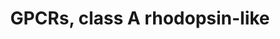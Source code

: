 ---
annotations:
- type: Pathway Ontology
  value: G protein mediated signaling pathway
authors:
- Nsalomonis
- MaintBot
- AlexanderPico
- BruceConklin
- Khanspers
- Egonw
- Zari
- Eweitz
description: This pathway was created using the GPCRDB (Horn et al., 1998), http://www.gpcr.org/7tm/
  (originally at http://www.cmbi.kun.nl/7tm/). The groupings are based on the GPCR
  phylogenetic tree available from the GPCRDB and the training sets used by Karchin
  et al. (Bioinformatics, 2002, pg. 147-159). The labels indicate children and grandchildren
  of the various classes of GPCRs as described by these references.  Proteins on this
  pathway have targeted assays available via the [https://assays.cancer.gov/available_assays?wp_id=WP455
  CPTAC Assay Portal]
last-edited: 2021-05-22
organisms:
- Homo sapiens
redirect_from:
- /index.php/Pathway:WP455
- /instance/WP455
schema-jsonld:
- '@context': https://schema.org/
  '@id': https://wikipathways.github.io/pathways/WP455.html
  '@type': Dataset
  creator:
    '@type': Organization
    name: WikiPathways
  description: This pathway was created using the GPCRDB (Horn et al., 1998), http://www.gpcr.org/7tm/
    (originally at http://www.cmbi.kun.nl/7tm/). The groupings are based on the GPCR
    phylogenetic tree available from the GPCRDB and the training sets used by Karchin
    et al. (Bioinformatics, 2002, pg. 147-159). The labels indicate children and grandchildren
    of the various classes of GPCRs as described by these references.  Proteins on
    this pathway have targeted assays available via the [https://assays.cancer.gov/available_assays?wp_id=WP455
    CPTAC Assay Portal]
  keywords:
  - OR1E2
  - OR10J1
  - CNR1
  - PTAFR
  - OR1A1
  - GPR6
  - NMUR1
  - OR12D3
  - OR7C1
  - OPRD1
  - GPR12
  - ADRA1D
  - OR2N1P
  - OR1Q1
  - XCR1
  - OR1G1
  - NMUR2
  - CHRM4
  - GPR109B
  - CCKBR
  - OR5F1
  - GPR45
  - Histamine
  - OPN1SW
  - F2RL1
  - OR10H1
  - GPR85
  - NPY6R
  - MC3R
  - GPR39
  - HRH1
  - AVPR1A
  - OR2H2
  - GPR63
  - Somatostatin
  - OPN4
  - MC1R
  - ADORA2B
  - MAS1L
  - CCRL1
  - FPR1
  - OR1A2
  - GPR18
  - PTGER3
  - HTR5A
  - GPR27
  - DRD5
  - P2RY6
  - HTR7
  - HRH2
  - HTR2C
  - MAS1
  - OR10H3
  - MC5R
  - Prostaglandin
  - CXCR4
  - ADORA2A
  - OR7C2
  - P2RY4
  - BRS3
  - Q9UDD9
  - OR2D2
  - HTR1D
  - GPR30
  - OR10A5
  - LHCGR
  - CYSLTR2
  - OR5U1
  - Dopamine
  - P2RY11
  - OPN1MW
  - PTGER4
  - GPR37
  - Angiotensin II
  - LTB4R
  - NPY2R
  - GRPR
  - OPN1LW
  - CCR8
  - CCR2
  - GPR174
  - GPR37L1
  - OXTR
  - CCR1
  - RRH
  - GPR24
  - OR8D2
  - GPR65
  - MC4R
  - CHRM5
  - GPR25
  - P2RY14
  - OR2B6
  - OR7A17
  - OR7A5
  - GPR34
  - SSTR1
  - GHSR
  - GPR17
  - OR2F2
  - SSTR3
  - AVPR1B
  - CCBP2
  - GPR1
  - AGTRL1
  - P2RY13
  - OR7A10
  - GPR3
  - FPRL2
  - OR10H2
  - OR6A2
  - OPRM1
  - BDKRB2
  - F2RL2
  - OR2T1
  - ADRA2A
  - OR2J2
  - EDNRB
  - FSHR
  - Bradykinin
  - HTR1E
  - CCR3
  - CMKOR1
  - OR1D4
  - ADRA2B
  - BDKRB1
  - GPR22
  - OR1D5
  - GPR32
  - P2RY12
  - OR3A2
  - P2RY1
  - OR1D2
  - OPN3
  - Rgr
  - OR8B8
  - GPR74
  - MLNR
  - HCRTR2
  - SSTR5
  - DRD4
  - RHO
  - OR1E1
  - PTGER2
  - OR5I1
  - DRD3
  - PTGIR
  - NPY5R
  - OR2B3
  - GALR3
  - CCR5
  - OR1I1
  - Melatonin
  - FPRL1
  - MTNR1B
  - GPR10
  - ADRB2
  - AVPR2
  - PTGFR
  - NTSR2
  - GPR8
  - MC2R
  - GPR19
  - IL8RB
  - GPR40
  - CCKAR
  - GPR147
  - GPR15
  - GPR44
  - BLR1
  - GPR77
  - SSTR2
  - ADRA2C
  - GPR31
  - OR2W1
  - CCR4
  - HTR2A
  - OR2S2
  - GPR42
  - HTR1B
  - ADRB1
  - OR6B1
  - C3AR1
  - TRHR
  - ADORA3
  - GPR50
  - CHRM2
  - GPR161
  - PPYR1
  - HTR2B
  - AGTR2
  - GPR52
  - AGTR1
  - HCRTR1
  - PTGER1
  - GPR68
  - HTR6
  - OPRK1
  - GPR35
  - OR2J3
  - NMBR
  - CHRM3
  - CCR10
  - CCR7
  - GPR173
  - OR1F1
  - ADORA1
  - HTR1F
  - CCRL2
  - GPR87
  - DRD1
  - OR2F1
  - OR3A1
  - OR10A4
  - CX3CR1
  - OPRL1
  - CNR2
  - Serotonin
  - GPR81
  - OR1C1
  - OR2AG1
  - ADRA1B
  - P2RY5
  - NPY1R
  - GPR20
  - OR2H1
  - GPR41
  - EDNRA
  - F2R
  - HTR1A
  - GPR4
  - MTNR1A
  - SUCNR1
  - PTGDR
  - GPR83
  - OR3A4
  - OR2A4
  - CCR6
  - HTR4
  - GALR1
  - CXCR3
  - TBXA2R
  - GPR171
  - GPR23
  - GPR75
  - OR2B2
  - OR11A1
  - GPR7
  - SSTR4
  - OR2C1
  - GPR21
  - HRH3
  - Opioid
  - ADRA1A
  - OR2J1
  - CYSLTR1
  - NTSR1
  - GPR92
  - GPR43
  - P2RY10
  - OR3A3
  - F2RL3
  - CCR9
  - DRD2
  - GALR2
  - CMKLR1
  - CHRM1
  - IL8RA
  - P2RY2
  - OR5V1
  - ADRB3
  license: CC0
  name: GPCRs, class A rhodopsin-like
seo: CreativeWork
title: GPCRs, class A rhodopsin-like
wpid: WP455
---